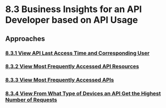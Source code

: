 # 8.3 Business Insights for an API Developer based on API Usage
<scenario description>

## Approaches

### [8.3.1 View API Last Access Time and Corresponding User](https://github.com/wso2/product-apim/tree/product-scenarios/product-scenarios/8-analyze-usage-of-apis-for-business-insights/8.3-business-insights-for-an-api-develeoper-based-on-api-usage/8.3.1-view-api-last-access-time-and-corresponding-user)
### [8.3.2 View Most Frequently Accessed API Resources](https://github.com/wso2/product-apim/tree/product-scenarios/product-scenarios/8-analyze-usage-of-apis-for-business-insights/8.3-business-insights-for-an-api-develeoper-based-on-api-usage/8.3.2-view-most-frequently-accessed-api-resources)
### [8.3.3 View Most Frequently Accessed APIs](https://github.com/wso2/product-apim/tree/product-scenarios/product-scenarios/8-analyze-usage-of-apis-for-business-insights/8.3-business-insights-for-an-api-develeoper-based-on-api-usage/8.3.3-view-most-frequently-accessed-apis)
### [8.3.4 View From What Type of Devices an API Get the Highest Number of Requests](https://github.com/wso2/product-apim/tree/product-scenarios/product-scenarios/8-analyze-usage-of-apis-for-business-insights/8.3-business-insights-for-an-api-develeoper-based-on-api-usage/8.3.4-view-from-what-type-of-devices-an-api-get-the-highest-number-of-requests)
